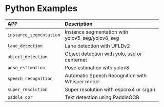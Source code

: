 # Python Examples

 APP                     | Description |
|:------------------------|:---|
| `instance_segmentation` | Instance segmentation with yolov5_seg/yolov8_seg
| `lane_detection`        | Lane detection with UFLDv2
| `object_detection`      | Object detection with yolo, ssd or centernet
| `pose_estimation`       | Pose estimation with yolov8
| `speech_recognition`    | Automatic Speech Recognition with Whisper model
| `super_resolution`      | Super resolution with espcnx4 or srgan
| `paddle_cor`            | Text detection using PaddleOCR 